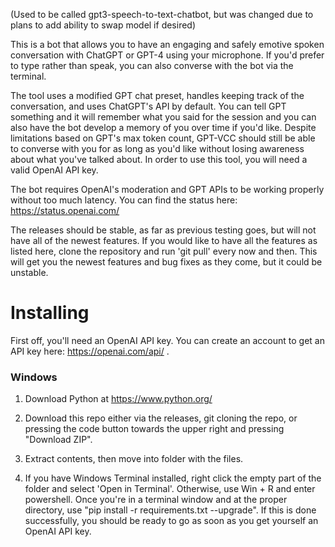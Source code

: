 

(Used to be called gpt3-speech-to-text-chatbot, but was changed due to plans to add ability to swap model if desired)

This is a bot that allows you to have an engaging and safely emotive spoken conversation with ChatGPT or GPT-4 using your microphone. If you'd prefer to type rather than speak, you can also converse with the bot via the terminal.

The tool uses a modified GPT chat preset, handles keeping track of the conversation, and uses ChatGPT's API by default. You can tell GPT something and it will remember what you said for the session and you can also have the bot develop a memory of you over time if you'd like. Despite limitations based on GPT's max token count, GPT-VCC should still be able to converse with you for as long as you'd like without losing awareness about what you've talked about. In order to use this tool, you will need a valid OpenAI API key.

The bot requires OpenAI's moderation and GPT APIs to be working properly without too much latency. You can find the status here: https://status.openai.com/

The releases should be stable, as far as previous testing goes, but will not have all of the newest features. If you would like to have all the features as listed here, clone the repository and run 'git pull' every now and then. This will get you the newest features and bug fixes as they come, but it could be unstable. 



# Installing

First off, you'll need an OpenAI API key. You can create an account to get an API key here: https://openai.com/api/ .

### Windows

1. Download Python at https://www.python.org/

2. Download this repo either via the releases, git cloning the repo, or pressing the code button towards the upper right and pressing "Download ZIP".

3. Extract contents, then move into folder with the files.

4. If you have Windows Terminal installed, right click the empty part of the folder and select 'Open in Terminal'. Otherwise, use Win + R and enter powershell. Once you're in a terminal window and at the proper directory, use "pip install -r requirements.txt --upgrade". If this is done successfully, you should be ready to go as soon as you get yourself an OpenAI API key.

